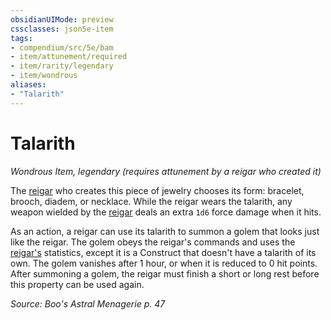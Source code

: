 ```yaml
---
obsidianUIMode: preview
cssclasses: json5e-item
tags:
- compendium/src/5e/bam
- item/attunement/required
- item/rarity/legendary
- item/wondrous
aliases: 
- "Talarith"
---
```

# Talarith
*Wondrous Item, legendary (requires attunement by a reigar who created it)*  


The [reigar](/Systems/5e/bestiary/celestial/reigar-bam.md) who creates this piece of jewelry chooses its form: bracelet, brooch, diadem, or necklace. While the reigar wears the talarith, any weapon wielded by the [reigar](/Systems/5e/bestiary/celestial/reigar-bam.md) deals an extra `1d6` force damage when it hits.

As an action, a reigar can use its talarith to summon a golem that looks just like the reigar. The golem obeys the reigar's commands and uses the [reigar's](/Systems/5e/bestiary/celestial/reigar-bam.md) statistics, except it is a Construct that doesn't have a talarith of its own. The golem vanishes after 1 hour, or when it is reduced to 0 hit points. After summoning a golem, the reigar must finish a short or long rest before this property can be used again.

*Source: Boo's Astral Menagerie p. 47*